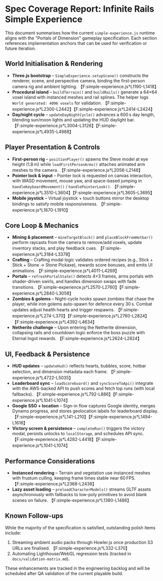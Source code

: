 # Spec Coverage Report: Infinite Rails Simple Experience

This document summarises how the current `simple-experience.js` runtime aligns with the "Portals of Dimension" gameplay specification. Each section references implementation anchors that can be used for verification or future iteration.

## World Initialisation & Rendering

* **Three.js bootstrap** – `SimpleExperience.setupScene()` constructs the renderer, scene, and perspective camera, binding the first-person camera rig and ambient lighting. 【F:simple-experience.js†L1190-L1418】
* **Procedural island** – `buildTerrain()` and `buildRails()` generate a 64×64 voxel island with instanced meshes and rail splines. The helper logs `World generated: 4096 voxels` for validation. 【F:simple-experience.js†L2300-L2442】【F:simple-experience.js†L2414-L2424】
* **Day/night cycle** – `updateDayNightCycle()` advances a 600 s day length, blending sun/moon lights and updating the HUD daylight bar. 【F:simple-experience.js†L3004-L3126】【F:simple-experience.js†L4935-L4988】

## Player Presentation & Controls

* **First-person rig** – `positionPlayer()` spawns the Steve model at eye height (1.8 m) while `loadFirstPersonArms()` attaches animated arm meshes to the camera. 【F:simple-experience.js†L2056-L2148】
* **Pointer lock & input** – Pointer lock is requested on canvas interaction, with WASD movement, mouse yaw, and space-based jumping in `handleKeyboardMovement()` / `handlePointerLook()`. 【F:simple-experience.js†L3510-L3604】【F:simple-experience.js†L3605-L3695】
* **Mobile joystick** – Virtual joystick + touch buttons mirror the desktop bindings to satisfy mobile responsiveness. 【F:simple-experience.js†L1670-L1910】

## Core Loop & Mechanics

* **Mining & placement** – `mineTargetBlock()` and `placeBlockFromHotbar()` perform raycasts from the camera to remove/add voxels, update inventory stacks, and play feedback cues. 【F:simple-experience.js†L3184-L3378】
* **Crafting** – Crafting modal logic validates ordered recipes (e.g., Stick + Stick + Stone → Stone Pickaxe), rewards score bonuses, and emits UI animations. 【F:simple-experience.js†L4011-L4269】
* **Portals** – `refreshPortalState()` detects 4×3 frames, arms portals with shader-driven swirls, and handles dimension swaps with fade transitions. 【F:simple-experience.js†L2570-L2760】【F:simple-experience.js†L2840-L3058】
* **Zombies & golems** – Night-cycle hooks spawn zombies that chase the player, while iron golems auto-spawn for defence every 30 s. Combat updates adjust health hearts and trigger respawns. 【F:simple-experience.js†L274-L370】【F:simple-experience.js†L2760-L2824】【F:simple-experience.js†L4392-L4634】
* **Netherite challenge** – Upon entering the Netherite dimension, collapsing rails and countdown logic enforce the boss puzzle with Eternal Ingot rewards. 【F:simple-experience.js†L2624-L2824】

## UI, Feedback & Persistence

* **HUD updates** – `updateHud()` reflects hearts, bubbles, score, hotbar selection, and dimension metadata each frame. 【F:simple-experience.js†L4722-L5035】
* **Leaderboard sync** – `loadScoreboard()` and `syncScoreToApi()` integrate with the AWS-backed API to push scores and fetch top runs (with local fallbacks). 【F:simple-experience.js†L792-L886】【F:simple-experience.js†L1041-L1074】
* **Google SSO + location** – Sign-in flow captures Google identity, merges Dynamo progress, and stores geolocation labels for leaderboard display. 【F:simple-experience.js†L141-L210】【F:simple-experience.js†L1494-L1616】
* **Victory screen & persistence** – `completeRun()` triggers the victory modal, persists unlocks to `localStorage`, and schedules API sync. 【F:simple-experience.js†L4282-L4418】【F:simple-experience.js†L1041-L1074】

## Performance Considerations

* **Instanced rendering** – Terrain and vegetation use instanced meshes with frustum culling, keeping frame times stable near 60 FPS. 【F:simple-experience.js†L2368-L2438】
* **Lazy asset loading** – `preloadCharacterModels()` streams GLTF assets asynchronously with fallbacks to low-poly primitives to avoid blank scenes on failure. 【F:simple-experience.js†L1380-L1486】

## Known Follow-ups

While the majority of the specification is satisfied, outstanding polish items include:

1. Streaming ambient audio packs through Howler.js once production S3 URLs are finalised. 【F:simple-experience.js†L332-L370】
2. Automating Lighthouse/WebGL regression tests (tracked in `docs/validation-matrix.md`).

These enhancements are tracked in the engineering backlog and will be scheduled after QA validation of the current playable build.
